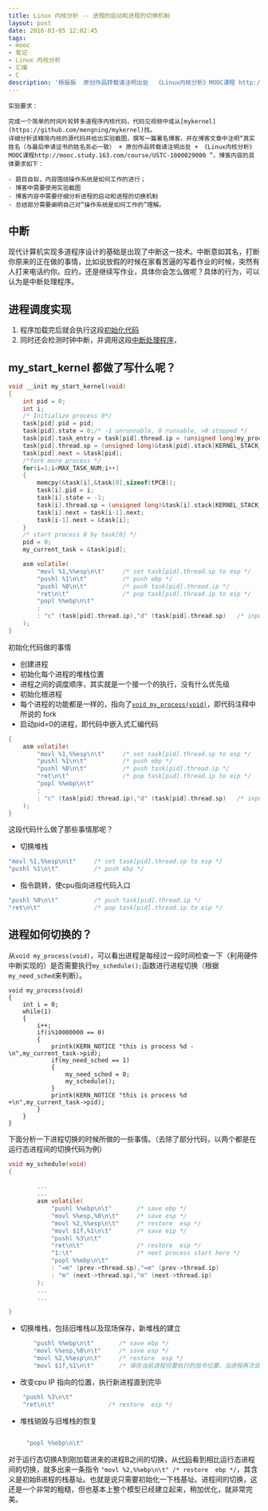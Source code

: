 ```yaml
---
title: Linux 内核分析 -- 进程的启动和进程的切换机制
layout: post
date: 2016-03-05 12:02:45
tags:
- mooc 
- 笔记
- Linux 内核分析
- 汇编
- C
description: '杨振振  原创作品转载请注明出处  《Linux内核分析》MOOC课程 http://www.xuetangx.com/courses/course-v1:ustcX+USTC001+_/about'
---
```


```shell
实验要求：

完成一个简单的时间片轮转多道程序内核代码，代码见视频中或从[mykernel](https://github.com/mengning/mykernel)找。
详细分析该精简内核的源代码并给出实验截图，撰写一篇署名博客，并在博客文章中注明“真实姓名（与最后申请证书的姓名务必一致） + 原创作品转载请注明出处 + 《Linux内核分析》MOOC课程http://mooc.study.163.com/course/USTC-1000029000 ”，博客内容的具体要求如下：

- 题目自拟，内容围绕操作系统是如何工作的进行；
- 博客中需要使用实验截图
- 博客内容中需要仔细分析进程的启动和进程的切换机制
- 总结部分需要阐明自己对“操作系统是如何工作的”理解。
```


## 中断
现代计算机实现多道程序设计的基础是出现了中断这一技术。中断意如其名，打断你原来的正在做的事情，比如说放假的时候在家看苦逼的写着作业的时候，突然有人打来电话约你。应约，还是继续写作业，具体你会怎么做呢？具体的行为，可以认为是中断处理程序。

## 进程调度实现

1. 程序加载完后就会执行这段[初始化代码](https://github.com/mengning/mykernel/blob/master/mymain.c#L25-L57) 
2. 同时还会检测时钟中断，并调用这段[中断处理程序](https://github.com/mengning/mykernel/blob/master/myinterrupt.c#L27-L38)， 


## my_start_kernel 都做了写什么呢？

```c
void __init my_start_kernel(void)
{
    int pid = 0;
    int i;
    /* Initialize process 0*/
    task[pid].pid = pid;
    task[pid].state = 0;/* -1 unrunnable, 0 runnable, >0 stopped */
    task[pid].task_entry = task[pid].thread.ip = (unsigned long)my_process;
    task[pid].thread.sp = (unsigned long)&task[pid].stack[KERNEL_STACK_SIZE-1];
    task[pid].next = &task[pid];
    /*fork more process */
    for(i=1;i<MAX_TASK_NUM;i++)
    {
        memcpy(&task[i],&task[0],sizeof(tPCB));
        task[i].pid = i;
        task[i].state = -1;
        task[i].thread.sp = (unsigned long)&task[i].stack[KERNEL_STACK_SIZE-1];
        task[i].next = task[i-1].next;
        task[i-1].next = &task[i];
    }
    /* start process 0 by task[0] */
    pid = 0;
    my_current_task = &task[pid];

    asm volatile(
        "movl %1,%%esp\n\t"     /* set task[pid].thread.sp to esp */
        "pushl %1\n\t"          /* push ebp */
        "pushl %0\n\t"          /* push task[pid].thread.ip */
        "ret\n\t"               /* pop task[pid].thread.ip to eip */
        "popl %%ebp\n\t"
        : 
        : "c" (task[pid].thread.ip),"d" (task[pid].thread.sp)   /* input c or d mean %ecx/%edx*/
    );
} 
```


初始化代码做的事情

 - 创建进程 
 - 初始化每个进程的堆栈位置
 - 进程之间的调度顺序，其实就是一个接一个的执行，没有什么优先级
 - 初始化根进程
 - 每个进程的功能都是一样的，指向了[`void my_process(void)`](https://github.com/mengning/mykernel/blob/master/mymain.c#L58-L75)，即代码注释中所说的 fork
 - 启动pid=0的进程，即代码中嵌入式汇编代码

```c
{
    asm volatile(
        "movl %1,%%esp\n\t"     /* set task[pid].thread.sp to esp */
        "pushl %1\n\t"          /* push ebp */
        "pushl %0\n\t"          /* push task[pid].thread.ip */
        "ret\n\t"               /* pop task[pid].thread.ip to eip */
        "popl %%ebp\n\t"
        : 
        : "c" (task[pid].thread.ip),"d" (task[pid].thread.sp)   /* input c or d mean %ecx/%edx*/
    );
}
```


这段代码什么做了那些事情那呢？

- 切换堆栈

 ```c 
 "movl %1,%%esp\n\t"     /* set task[pid].thread.sp to esp */
 "pushl %1\n\t"          /* push ebp */
 ```

- 指令跳转，使cpu指向进程代码入口

 ```c
 "pushl %0\n\t"          /* push task[pid].thread.ip */
 "ret\n\t"               /* pop task[pid].thread.ip to eip */
 ```

## 进程如何切换的？

从`void my_process(void)`，可以看出进程是每经过一段时间检查一下（利用硬件中断实现的）是否需要执行`my_schedule();`函数进行进程切换（根据`my_need_sched`来判断）。

```
void my_process(void)
{
    int i = 0;
    while(1)
    {
        i++;
        if(i%10000000 == 0)
        {
            printk(KERN_NOTICE "this is process %d -\n",my_current_task->pid);
            if(my_need_sched == 1)
            {
                my_need_sched = 0;
                my_schedule();
            }
            printk(KERN_NOTICE "this is process %d +\n",my_current_task->pid);
        }     
    }
}
```

下面分析一下进程切换的时候所做的一些事情。（去除了部分代码，以两个都是在运行态进程间的切换代码为例）




```c
void my_schedule(void)
{
  
        ...
        ...
        asm volatile(   
            "pushl %%ebp\n\t"       /* save ebp */
            "movl %%esp,%0\n\t"     /* save esp */
            "movl %2,%%esp\n\t"     /* restore  esp */
            "movl $1f,%1\n\t"       /* save eip */  
            "pushl %3\n\t" 
            "ret\n\t"               /* restore  eip */
            "1:\t"                  /* next process start here */
            "popl %%ebp\n\t"
            : "=m" (prev->thread.sp),"=m" (prev->thread.ip)
            : "m" (next->thread.sp),"m" (next->thread.ip)
        );
        ...
        ...

}
```


- 切换堆栈，包括旧堆栈以及现场保存，新堆栈的建立
 ```c
        "pushl %%ebp\n\t"       /* save ebp */
        "movl %%esp,%0\n\t"     /* save esp */
        "movl %2,%%esp\n\t"     /* restore  esp */
        "movl $1f,%1\n\t"       /* 保存当前进程将要执行的指令位置，当进程再次调度到这个进程的时候可以接着上次执行继续执行 */  
 ```
- 改变cpu IP 指向的位置，执行新进程直到完毕
 ```c 
     "pushl %3\n\t" 
     "ret\n\t"               /* restore  eip */
 ```
- 堆栈销毁与旧堆栈的恢复
 ```c
    
      "popl %%ebp\n\t"
 ```


对于运行态切换A到刚加载进来的进程B之间的切换，从[代码](https://github.com/mengning/mykernel/blob/master/myinterrupt.c#L78-L88)看到相比运行态进程间的切换，就多出来一条指令
`"movl %2,%%ebp\n\t" /* restore  ebp */`，其含义是初始B进程的栈基址。也就是说只需要初始化一下栈基址。进程间的切换，这还是一个非常的粗糙，但也基本上整个模型已经建立起来，稍加优化，就非常完美。
